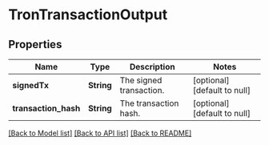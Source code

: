 # TronTransactionOutput
## Properties

| Name | Type | Description | Notes |
|------------ | ------------- | ------------- | -------------|
| **signedTx** | **String** | The signed transaction. | [optional] [default to null] |
| **transaction\_hash** | **String** | The transaction hash. | [optional] [default to null] |

[[Back to Model list]](../README.md#documentation-for-models) [[Back to API list]](../README.md#documentation-for-api-endpoints) [[Back to README]](../README.md)

